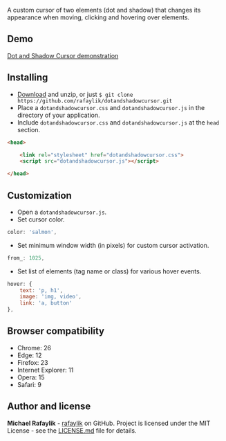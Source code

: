 A custom cursor of two elements (dot and shadow) that changes its appearance when moving, clicking and hovering over elements.

## Demo

[Dot and Shadow Cursor demonstration](https://rafaylik.github.io/dotandshadowcursor/)

## Installing

- [Download](https://github.com/rafaylik/dotandshadowcursor/archive/master.zip) and unzip, or just `$ git clone https://github.com/rafaylik/dotandshadowcursor.git`
- Place a `dotandshadowcursor.css` and `dotandshadowcursor.js` in the directory of your application.
- Include `dotandshadowcursor.css` and `dotandshadowcursor.js` at the `head` section.
``` html
<head>

    <link rel="stylesheet" href="dotandshadowcursor.css">
    <script src="dotandshadowcursor.js"></script>

</head>
```

## Customization

- Open a `dotandshadowcursor.js`.
- Set cursor color.
``` js
color: 'salmon',
```
- Set minimum window width (in pixels) for custom cursor activation.
``` js
from_: 1025,
```
- Set list of elements (tag name or class) for various hover events.
``` js
hover: {
    text: 'p, h1',
    image: 'img, video',
    link: 'a, button'
},
```

## Browser compatibility

- Chrome: 26
- Edge: 12
- Firefox: 23
- Internet Explorer: 11
- Opera: 15
- Safari: 9

## Author and license

**Michael Rafaylik** - [rafaylik](https://github.com/rafaylik) on GitHub. Project is licensed under the MIT License - see the [LICENSE.md](./LICENSE) file for details.